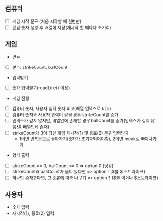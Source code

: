 ## 컴퓨터 
- [ ] 게임 시작 문구 (처음 시작할 때 한번만)
- [ ] 랜덤 숫자 생성 후 배열에 저장(재시작 할 때마다 초기화)

## 게임
- 변수
- [ ] 변수: strikeCount, ballCount 

- 입력받기
- [ ] 숫자 입력받기(readLine() 이용) 

- 게임 진행
- [ ] 컴퓨터 숫자, 사용자 입력 숫자 비교(배열 인덱스로 비교)
- [ ] 컴퓨터 숫자와 사용자 입력이 같을 경우 strikeCount를 증가
- [ ] 인덱스가 같지 않지만, 배열안에 존재할 경우 ballCount를 증가(인덱스가 같지 않음&& 배열안에 존재)
- [ ] strikeCount가 3이 되면 개임 재시작(1) 및 종료(2) 문구 입력받기
  - 1이면 반복문으로 돌아가기(숫자가 초기화되어야함), 2이면 break로 빠져나가기


- 형식 출력
- [ ] strikeCount == 0, ballCount == 0 => option 0 (낫싱)
- [ ] strikeCount와 ballCount가 둘다 있다면 => option 1 ($볼 $ 스트라이크)
- [ ] 하나만 존재한다면, 그 종류에 따라 나구기 => option 2 ($볼 이거나 $스트라이크)

## 사용자
- 숫자 입력
- 재시작(1), 종료(2) 입력